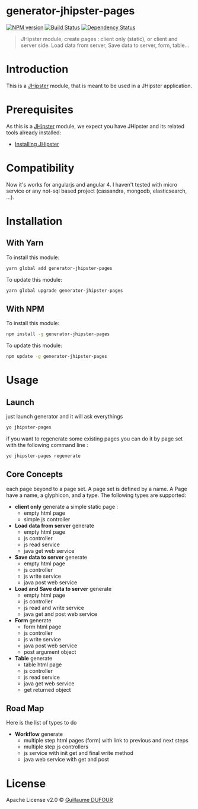 # generator-jhipster-pages
[![NPM version][npm-image]][npm-url] [![Build Status][travis-image]][travis-url] [![Dependency Status][daviddm-image]][daviddm-url]
> JHipster module, create pages : client only (static), or client and server side. Load data from server, Save data to server, form, table...

# Introduction

This is a [JHipster](http://jhipster.github.io/) module, that is meant to be used in a JHipster application.

# Prerequisites

As this is a [JHipster](http://jhipster.github.io/) module, we expect you have JHipster and its related tools already installed:

- [Installing JHipster](https://jhipster.github.io/installation.html)

# Compatibility

Now it's works for angularjs and angular 4.
I haven't tested with micro service or any not-sql based project (cassandra, mongodb, elasticsearch, ...).

# Installation

## With Yarn

To install this module:

```bash
yarn global add generator-jhipster-pages
```

To update this module:

```bash
yarn global upgrade generator-jhipster-pages
```

## With NPM

To install this module:

```bash
npm install -g generator-jhipster-pages
```

To update this module:

```bash
npm update -g generator-jhipster-pages
```

# Usage

## Launch

just launch generator and it will ask everythings 

```bash
yo jhipster-pages
```

if you want to regenerate some existing pages you can do it by page set with the following command line :

```bash
yo jhipster-pages regenerate
```


## Core Concepts

each page beyond to a page set. A page set is defined by a name.
A Page have a name, a glyphicon, and a type.
The following types are supported:

- **client only** generate a simple static page :
    - empty html page
    - simple js controller
- **Load data from server** generate
    - empty html page
    - js controller
    - js read service
    - java get web service
- **Save data to server** generate
    - empty html page
    - js controller
    - js write service
    - java post web service
- **Load and Save data to server** generate
   - empty html page
   - js controller
   - js read and write service
   - java get and post web service
- **Form** generate 
   - form html page
   - js controller
   - js write service
   - java post web service
   - post argument object
- **Table** generate
   - table html page
   - js controller
   - js read service
   - java get web service
   - get returned object


## Road Map

Here is the list of types to do

- **Workflow** generate
    - multiple step html pages (form) with link to previous and next steps
    - multiple step js controllers
    - js service with init get and final write method
    - java web service with get and post


# License

Apache License v2.0 © [Guillaume DUFOUR]()


[npm-image]: https://img.shields.io/npm/v/generator-jhipster-pages.svg
[npm-url]: https://npmjs.org/package/generator-jhipster-pages
[travis-image]: https://travis-ci.org/Magillem/generator-jhipster-pages.svg?branch=master
[travis-url]: https://travis-ci.org/Magillem/generator-jhipster-pages
[daviddm-image]: https://david-dm.org/Magillem/generator-jhipster-pages.svg?theme=shields.io
[daviddm-url]: https://david-dm.org/Magillem/generator-jhipster-pages
